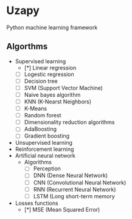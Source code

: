 # Uzapy

Python machine learning framework

## Algorthms

- Supervised learning
  - [*] Linear regression
  - [ ] Logestic regression
  - [ ] Decision tree
  - [ ] SVM (Support Vector Machine)
  - [ ] Naive bayes algorithm
  - [ ] KNN (K-Nearst Neighbors)
  - [ ] K-Means
  - [ ] Random forest
  - [ ] Dimensionality reduction algorithms
  - [ ] AdaBoosting
  - [ ] Gradient boosting
- Unsupervised  learning
- Reinforcement learning
- Artificial neural network
  - Algorithms
    - [ ] Perception
    - [ ] DNN (Dense Neural Network)
    - [ ] CNN (Convolutional Neural Network)
    - [ ] RNN (Recurrent Neural Network)
    - [ ] LSTM (Long short-term memory
- Losses functions
  - [*] MSE (Mean Squared Error)
